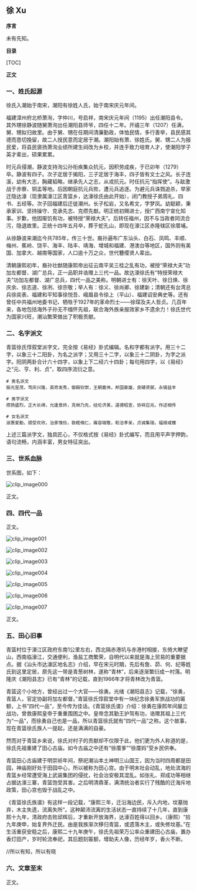 ## 徐 Xu

**序言**

未有先知。

**目录**

[TOC]

**正文**

### 一、姓氏起源

徐氏入潮始于南宋，潮阳有徐姓人氏，始于南宋庆元年间。

福建漳州府北桥萧洵，字仲川，号启祥，南宋庆元年间（1195）出任潮阳县令。其外甥徐静波随舅萧洵出任潮阳县师爷，四任十二年。开禧三年（1207）任满，舅、甥拟归故里。由于舅、甥在任期间清廉勤政，体恤民情，多行善举，县民感其德而恳切挽留，故二人授民意而定居于潮。潮阳始有萧、徐姓氏。舅、甥二人为报民爱，将县民褒扬萧洵业绩所建生祠改为乡校，并连手致力培育人才，使潮阳学子英才辈出，硕果累累。

时元兵侵潮，静波支持洵公孙衔疾集众抗元，因积劳成疾，于已卯年（1279）卒。静波有四子。次子定居于揭阳，三子定居于海丰，四子皆有文士之风。长子连溪，幼有大志，胸藏韬略，继承先人之志，从戎抗元。时任抗元“指挥使”。与敌激战于赤寮、铜孟等地。后因朝庭抗元兵败，遭元兵追逐。为避元兵诛戮追杀，举家迁隐达濠（现隶属濠江区青篮乡，达濠徐氏由此开始），闭门教授子弟周礼、四书、五经等。次子回福建后迁徙潮州。长子松岩，又名希文，字梦凤。幼聪颖，秉承家训、坚持操守、克承先志、克缵先猷。明正统初赐进士，授广西南宁宣化知事。岁歉，他因赈饥有功，被特授“荣禄大夫”。后转任福州，因不与当政者同流合污，隐退故里。正统十四年五月卒，葬于蛇孔山，即现在濠江区赤隆辖区徐厝埔。

从徐静波来潮迄今共785年，传三十世。裔孙遍布广东汕头、白石、凤鸣、丰顺、梅州、蕉岭、饶平、海丰、陆丰、靖海、增城和福建、港澳台等地区，国外则有美国、加拿大、越南等国家，人口逾十万之众，世代簪缨贤人辈出。

清朝康熙初年，裔孙壮猷随康熙帝出征云南平吴三桂之乱有功，被授“荣禄大夫”功加左都督、湖广总兵，正一品职并诰赠上三代一品。故达濠徐氏有“特授荣禄大夫”功加左都督、湖广总兵，四代一品之美称。明朝进士有：徐天叶、徐日焕、徐庆余、徐志道、徐冽、徐宗敬；举人有：徐义、徐尚卿、徐建新；清朝还有台湾总兵徐奕表、福建和平知事徐悦吾、峨眉县令徐上（平山）、福建诏安典史等。还有曾任中共福州地委书记、牺牲于1927年的革命烈士——徐琛及夫人哲贞。几百年来，各地包括海外子孙无不缅怀先祖，联合海外族亲报效家乡不遗余力！徐氏世代为国家兴旺，潮汕繁荣做出了积极贡献。

### 二、名字派文

青篮徐氏惇叙堂派字文，完全按《易经》卦式编辑。名和字都有派字。用三十二字，以象三十二阳卦，为名之派字；又用三十二字，以象三十二阴卦，为字之派字。阳阴两卦合计六十四字，以象上下二经六十四卦；每句用四字，以《易经》之“元、亨、利、贞”，取四序流衍之意。

```
# 男名派文
振光昱茂，笃庆兴隆，英奇发秀，御殿钦崇，王朝嘉伟，邦国豪雄，良辅贤弼，永锡益丰
```

```
# 男字派文
缵扬盛烈，正大长绵，允逢景祚，克继乃先，经伦济美，道德昭宣，协祥应兆，作述相传
```

```
# 女名派文
淑惠爱勤，顺受欢欣，治家惟俭，敦睦脩仁，雍容端敬，和洽孝亲，贞诚集瑞，福禄咸臻
```

上述三篇派字文，独具匠心，不仅格式按《易经》卦式编写，而且用平声字押韵，语句流畅，内涵丰富，男女特征突出。

### 三、世系血脉

世系图，如下：

![clip_image000](./00.Source/clip_image000.jpg)

正文。

### 四、四代一品

正文。 

![clip_image001](./00.Source/clip_image001.jpg)

![clip_image002](./00.Source/clip_image002.jpg)

![clip_image003](./00.Source/clip_image003.jpg)

![clip_image004](./00.Source/clip_image004.jpg)

![clip_image005](./00.Source/clip_image005.jpg)

![clip_image006](./00.Source/clip_image006.jpg)

![clip_image007](./00.Source/clip_image007.jpg)

正文。

### 五、田心旧事

青篮村位于濠江区政府东南1公里左右，西北隔赤港坑与赤港村相接，东倚大瞭望山，西南临濠江，交通便利，渔盐工商繁荣，自明代以来就是海上贸易的重要据点。据《汕头市达濠区地名志》介绍，早在宋元时期，先后有詹、茆、何、纪等姓氏到这里定居，原先这一带是青葱树林，遂称“青林”，后来逐渐繁衍成一村落。明隆庆《潮阳县志》已有“青林”的记载，直到1966年才将青林改为青篮。

青篮这个小地方，曾经出过一个大官——徐勇。光绪《潮阳县志》记载，“徐勇，青篮人，官定协副将加左都督。”青篮徐氏惇叙堂中有一块纪念徐勇军旅战功的匾额，上书“四代一品”，至今传为佳话。《青篮徐氏谱》介绍：徐勇在康熙年间屡立战功，曾救康熙皇帝于重重围困之中。皇帝念其勤王护驾有功，诰赠其祖上三代为“一品”，而徐勇自己也是一品，所以青篮徐氏就有“四代一品”之称。这个故事，现在青篮徐氏族人一提起，还是满满的自豪。

然而对于青篮乡来说，徐氏对村子的贡献却不仅限于此，他们更为外人称道的是，徐氏先祖重建了田心古庙。如今古庙之中还有“徐厝爹”“徐厝妈”受乡民供奉。

青篮田心古庙建于明崇祯年间，祭祀潮汕本土神明三山国王，因为当时四周都是田园，神庙刚好处于田园中心，所以被称为田心宫。由于明末社会动乱，地处滨海的青篮乡经常遭受海上武装集团的侵扰，社会治安极其混乱。如张礼、郑成功等相继占据达濠三寨，青篮饱受其害。之后明清鼎革，满清统治者实行了残酷的迁海斥地政策，田心宫也毁于战乱之中。

《青篮徐氏族谱》有这样一段记载，“康熙三年，迁沿海边民，斥入内地，坟墓抛弃，木主失遗，流离失所”。这种颠沛流离的生活状态一直持续了十几年，直到康熙十九年，清政府击败邱辉后，才重新开放海界，达濠百姓得以回乡。（康熙）“拾九年庚申，始复界外迁民。由是我族渐次移归青篮，或遗落木主，或失修坟基。”在生活重获安稳之后，康熙二十九年庚午，徐氏先祖荣万公率众重建田心古庙，置办香灯田产，岁时轮流奉祀，其后题刻匾额，增助夫人像，历经年岁，香火不断。

//所以有知，所以有晓

### 六、文章至末

正文。 